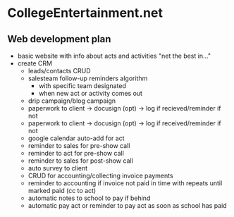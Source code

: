 # CollegeEntertainment.net
## Web development plan
- basic website with info about acts and activities "net the best in..."
- create CRM
  - leads/contacts CRUD
  - salesteam follow-up reminders algorithm
    - with specific team designated
    - when new act or activity comes out
  - drip campaign/blog campaign
  - paperwork to client -> docusign (opt) -> log if recieved/reminder if not
  - paperwork to client -> docusign (opt) -> log if received/reminder if not
  - google calendar auto-add for act
  - reminder to sales for pre-show call
  - reminder to act for pre-show call
  - reminder to sales for post-show call
  - auto survey to client
  - CRUD for accounting/collecting invoice payments
  - reminder to accounting if invoice not paid in time with repeats until marked paid (cc to act)
  - automatic notes to school to pay if behind
  - automatic pay act or reminder to pay act as soon as school has paid